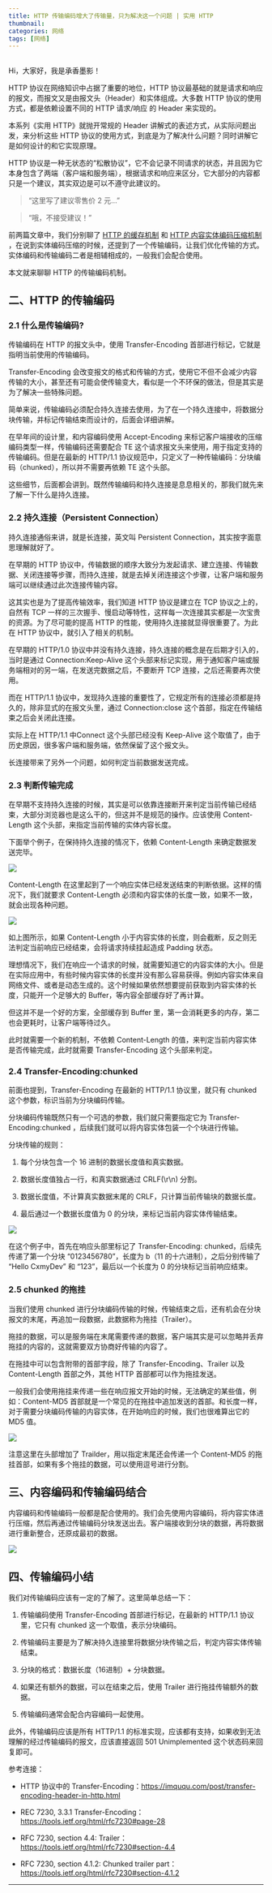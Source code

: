 ```yaml
---
title: HTTP 传输编码增大了传输量，只为解决这一个问题 | 实用 HTTP
thumbnail: 
categories: 网络
tags: [网络]
---
```

##  

Hi，大家好，我是承香墨影！

HTTP 协议在网络知识中占据了重要的地位，HTTP 协议最基础的就是请求和响应的报文，而报文又是由报文头（Header）和实体组成。大多数 HTTP
协议的使用方式，都是依赖设置不同的 HTTP 请求/响应 的 Header 来实现的。

本系列《实用 HTTP》就抛开常规的 Header 讲解式的表述方式，从实际问题出发，来分析这些 HTTP
协议的使用方式，到底是为了解决什么问题？同时讲解它是如何设计的和它实现原理。

HTTP
协议是一种无状态的“松散协议”，它不会记录不同请求的状态，并且因为它本身包含了两端（客户端和服务端），根据请求和响应来区分，它大部分的内容都只是一个建议，其实双边是可以不遵守此建议的。

> “这里写了建议零售价 2 元…”

>

> “哦，不接受建议！”

前两篇文章中，我们分别聊了 [HTTP
的缓存机制](http://mp.weixin.qq.com/s?__biz=MzIxNjc0ODExMA==&mid=2247485517&idx=1&sn=3edffef8db15d92c26072d85df1cc5a8&chksm=9785116ca0f2987a4ccf77339800873d092c1bded522d50fcf03aec98a9f51b23355e28aa3b7&scene=21#wechat_redirect)
和 [HTTP
内容实体编码压缩机制](http://mp.weixin.qq.com/s?__biz=MzIxNjc0ODExMA==&mid=2247485524&idx=1&sn=183b34cfd87f2a6fddc43187dc6fa72f&chksm=97851175a0f29863245fe35a402e801cf9fb8f6864acd3e546473aded4b18dd4538154403f79&scene=21#wechat_redirect)
，在说到实体编码压缩的时候，还提到了一个传输编码，让我们优化传输的方式。实体编码和传输编码二者是相辅相成的，一般我们会配合使用。

本文就来聊聊 HTTP 的传输编码机制。

## 二、HTTP 的传输编码

### 2.1 什么是传输编码?

传输编码在 HTTP 的报文头中，使用 Transfer-Encoding 首部进行标记，它就是指明当前使用的传输编码。

Transfer-Encoding
会改变报文的格式和传输的方式，使用它不但不会减少内容传输的大小，甚至还有可能会使传输变大，看似是一个不环保的做法，但是其实是为了解决一些特殊问题。

简单来说，传输编码必须配合持久连接去使用，为了在一个持久连接中，将数据分块传输，并标记传输结束而设计的，后面会详细讲解。

在早年间的设计里，和内容编码使用 Accept-Encoding 来标记客户端接收的压缩编码类型一样，传输编码还需要配合 TE
这个请求报文头来使用，用于指定支持的传输编码。但是在最新的 HTTP/1.1
协议规范中，只定义了一种传输编码：分块编码（chunked），所以并不需要再依赖 TE 这个头部。

这些细节，后面都会讲到。既然传输编码和持久连接是息息相关的，那我们就先来了解一下什么是持久连接。

### 2.2 持久连接（Persistent Connection）

持久连接通俗来讲，就是长连接，英文叫 Persistent Connection，其实按字面意思理解就好了。

在早期的 HTTP
协议中，传输数据的顺序大致分为发起请求、建立连接、传输数据、关闭连接等步骤，而持久连接，就是去掉关闭连接这个步骤，让客户端和服务端可以继续通过此次连接传输内容。

这其实也是为了提高传输效率，我们知道 HTTP 协议是建立在 TCP 协议之上的，自然有 TCP
一样的三次握手、慢启动等特性，这样每一次连接其实都是一次宝贵的资源。为了尽可能的提高 HTTP 的性能，使用持久连接就显得很重要了。为此在 HTTP
协议中，就引入了相关的机制。

在早期的 HTTP/1.0 协议中并没有持久连接，持久连接的概念是在后期才引入的，当时是通过 Connection:Keep-Alive
这个头部来标记实现，用于通知客户端或服务端相对的另一端，在发送完数据之后，不要断开 TCP 连接，之后还需要再次使用。

而在 HTTP/1.1 协议中，发现持久连接的重要性了，它规定所有的连接必须都是持久的，除非显式的在报文头里，通过 Connection:close
这个首部，指定在传输结束之后会关闭此连接。

实际上在 HTTP/1.1 中Connect 这个头部已经没有 Keep-Alive 这个取值了，由于历史原因，很多客户端和服务端，依然保留了这个报文头。

长连接带来了另外一个问题，如何判定当前数据发送完成。

### 2.3 判断传输完成

在早期不支持持久连接的时候，其实是可以依靠连接断开来判定当前传输已经结束，大部分浏览器也是这么干的，但这并不是规范的操作。应该使用 Content-
Length 这个头部，来指定当前传输的实体内容长度。

下面举个例子，在保持持久连接的情况下，依赖 Content-Length 来确定数据发送完毕。

![](640_4.jpg)

Content-Length 在这里起到了一个响应实体已经发送结束的判断依据。这样的情况下，我们就要求 Content-Length
必须和内容实体的长度一致，如果不一致，就会出现各种问题。

![](640_3.jpg)

如上图所示，如果 Content-Length 小于内容实体的长度，则会截断，反之则无法判定当前响应已经结束，会将请求持续挂起造成 Padding 状态。

理想情况下，我们在响应一个请求的时候，就需要知道它的内容实体的大小。但是在实际应用中，有些时候内容实体的长度并没有那么容易获得。例如内容实体来自网络文件、或者是动态生成的。这个时候如果依然想要提前获取到内容实体的长度，只能开一个足够大的
Buffer，等内容全部缓存好了再计算。

但这并不是一个好的方案，全部缓存到 Buffer 里，第一会消耗更多的内存，第二也会更耗时，让客户端等待过久。

此时就需要一个新的机制，不依赖 Content-Length 的值，来判定当前内容实体是否传输完成，此时就需要 Transfer-Encoding
这个头部来判定。

### 2.4 Transfer-Encoding:chunked

前面也提到，Transfer-Encoding 在最新的 HTTP/1.1 协议里，就只有 chunked 这个参数，标识当前为分块编码传输。

分块编码传输既然只有一个可选的参数，我们就只需要指定它为 Transfer-Encoding:chunked
，后续我们就可以将内容实体包装一个个块进行传输。

分块传输的规则：

1. 每个分块包含一个 16 进制的数据长度值和真实数据。

2. 数据长度值独占一行，和真实数据通过 CRLF(\r\n) 分割。

3. 数据长度值，不计算真实数据末尾的 CRLF，只计算当前传输块的数据长度。

4. 最后通过一个数据长度值为 0 的分块，来标记当前内容实体传输结束。

![](640_2.jpg)

在这个例子中，首先在响应头部里标记了 Transfer-Encoding: chunked，后续先传递了第一个分块 “0123456780”，长度为
b（11 的十六进制），之后分别传输了 “Hello CxmyDev” 和 “123”，最后以一个长度为 0 的分块标记当前响应结束。

### 2.5 chunked 的拖挂

当我们使用 chunked 进行分块编码传输的时候，传输结束之后，还有机会在分块报文的末尾，再追加一段数据，此数据称为拖挂（Trailer）。

拖挂的数据，可以是服务端在末尾需要传递的数据，客户端其实是可以忽略并丢弃拖挂的内容的，这就需要双方协商好传输的内容了。

在拖挂中可以包含附带的首部字段，除了 Transfer-Encoding、Trailer 以及 Content-Length 首部之外，其他 HTTP
首部都可以作为拖挂发送。

一般我们会使用拖挂来传递一些在响应报文开始的时候，无法确定的某些值，例如：Content-MD5
首部就是一个常见的在拖挂中追加发送的首部。和长度一样，对于需要分块编码传输的内容实体，在开始响应的时候，我们也很难算出它的 MD5 值。

![](640_1.jpg)

注意这里在头部增加了 Trailder，用以指定末尾还会传递一个 Content-MD5 的拖挂首部，如果有多个拖挂的数据，可以使用逗号进行分割。

## 三、内容编码和传输编码结合

内容编码和传输编码一般都是配合使用的。我们会先使用内容编码，将内容实体进行压缩，然后再通过传输编码分块发送出去。客户端接收到分块的数据，再将数据进行重新整合，还原成最初的数据。

![](640.jpg)

## 四、传输编码小结

我们对传输编码应该有一定的了解了。这里简单总结一下：

1. 传输编码使用 Transfer-Encoding 首部进行标记，在最新的 HTTP/1.1 协议里，它只有 chunked 这一个取值，表示分块编码。

2. 传输编码主要是为了解决持久连接里将数据分块传输之后，判定内容实体传输结束。

3. 分块的格式：数据长度（16进制）+ 分块数据。

4. 如果还有额外的数据，可以在结束之后，使用 Trailer 进行拖挂传输额外的数据。

5. 传输编码通常会配合内容编码一起使用。

此外，传输编码应该是所有 HTTP/1.1 的标准实现，应该都有支持，如果收到无法理解的经过传输编码的报文，应该直接返回 501 Unimplemented
这个状态码来回复即可。

参考连接：

  * HTTP 协议中的 Transfer-Encoding：https://imququ.com/post/transfer-encoding-header-in-http.html

  * REC 7230, 3.3.1 Transfer-Encoding：https://tools.ietf.org/html/rfc7230#page-28

  * RFC 7230, section 4.4: Trailer：https://tools.ietf.org/html/rfc7230#section-4.4

  * RFC 7230, section 4.1.2: Chunked trailer part：https://tools.ietf.org/html/rfc7230#section-4.1.2

* * *

  
  

  

